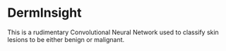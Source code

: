 # DermInsight
This is a rudimentary Convolutional Neural Network used to classify skin lesions to be either benign or malignant.
